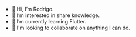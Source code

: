 - 👋 Hi, I’m Rodrigo.
- 👀 I’m interested in share knowledge.
- 🌱 I’m currently learning Flutter.
- 💞️ I'm looking to collaborate on anything I can do.


<!---
rodrigojbp/rodrigojbp is a ✨ special ✨ repository because its `README.md` (this file) appears on your GitHub profile.
You can click the Preview link to take a look at your changes.
--->
